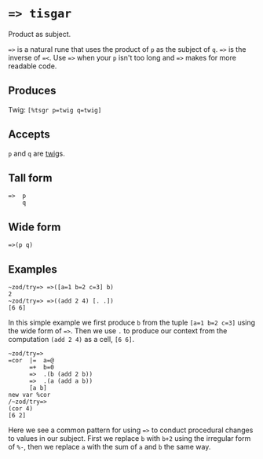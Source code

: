 `=> tisgar`
====

Product as subject.

`=>` is a natural rune that uses the product of `p` as the subject of
`q`. `=>` is the inverse of `=<`. Use `=>` when your `p` isn't too long
and `=>` makes for more readable code.

Produces
--------

Twig: `[%tsgr p=twig q=twig]`

Accepts
-------

`p` and `q` are [twig]()s.

Tall form
---------

    =>  p
        q

Wide form
---------

    =>(p q)

Examples
--------

    ~zod/try=> =>([a=1 b=2 c=3] b)
    2
    ~zod/try=> =>((add 2 4) [. .])
    [6 6]

In this simple example we first produce `b` from the tuple
`[a=1 b=2 c=3]` using the wide form of `=>`. Then we use `.` to produce
our context from the computation `(add 2 4)` as a cell, `[6 6]`.

    ~zod/try=> 
    =cor  |=  a=@
          =+  b=0
          =>  .(b (add 2 b))
          =>  .(a (add a b))
          [a b]
    new var %cor
    /~zod/try=> 
    (cor 4)
    [6 2]

Here we see a common pattern for using `=>` to conduct procedural
changes to values in our subject. First we replace `b` with `b+2` using
the irregular form of `%-`, then we replace `a` with the sum of `a` and
`b` the same way.
